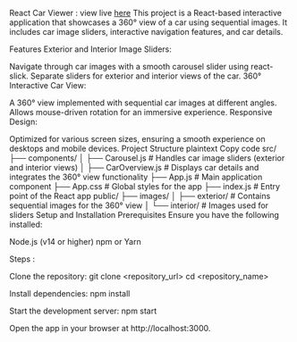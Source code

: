 React Car Viewer : view live [here]()
This project is a React-based interactive application that showcases a 360° view of a car using sequential images. It includes car image sliders, interactive navigation features, and car details.

Features
Exterior and Interior Image Sliders:

Navigate through car images with a smooth carousel slider using react-slick.
Separate sliders for exterior and interior views of the car.
360° Interactive Car View:

A 360° view implemented with sequential car images at different angles.
Allows mouse-driven rotation for an immersive experience.
Responsive Design:

Optimized for various screen sizes, ensuring a smooth experience on desktops and mobile devices.
Project Structure
plaintext
Copy code
src/
├── components/
│   ├── Carousel.js        # Handles car image sliders (exterior and interior views)
│   ├── CarOverview.js     # Displays car details and integrates the 360° view functionality
├── App.js                 # Main application component
├── App.css                # Global styles for the app
├── index.js               # Entry point of the React app
public/
├── images/
│   ├── exterior/          # Contains sequential images for the 360° view
│   └── interior/          # Images used for sliders
Setup and Installation
Prerequisites
Ensure you have the following installed:

Node.js (v14 or higher)
npm or Yarn

Steps :

Clone the repository:
git clone <repository_url>
cd <repository_name>

Install dependencies:
npm install

Start the development server:
npm start

Open the app in your browser at http://localhost:3000.
